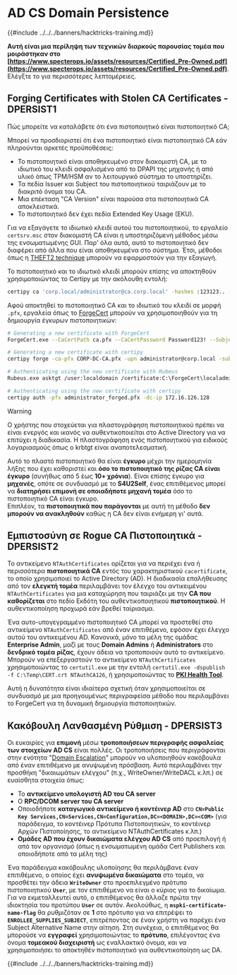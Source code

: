 # AD CS Domain Persistence

{{#include ../../../banners/hacktricks-training.md}}

**Αυτή είναι μια περίληψη των τεχνικών διαρκούς παρουσίας τομέα που μοιράστηκαν στο [https://www.specterops.io/assets/resources/Certified_Pre-Owned.pdf](https://www.specterops.io/assets/resources/Certified_Pre-Owned.pdf)**. Ελέγξτε το για περισσότερες λεπτομέρειες.

## Forging Certificates with Stolen CA Certificates - DPERSIST1

Πώς μπορείτε να καταλάβετε ότι ένα πιστοποιητικό είναι πιστοποιητικό CA;

Μπορεί να προσδιοριστεί ότι ένα πιστοποιητικό είναι πιστοποιητικό CA εάν πληρούνται αρκετές προϋποθέσεις:

- Το πιστοποιητικό είναι αποθηκευμένο στον διακομιστή CA, με το ιδιωτικό του κλειδί ασφαλισμένο από το DPAPI της μηχανής ή από υλικό όπως TPM/HSM αν το λειτουργικό σύστημα το υποστηρίζει.
- Τα πεδία Issuer και Subject του πιστοποιητικού ταιριάζουν με το διακριτό όνομα του CA.
- Μια επέκταση "CA Version" είναι παρούσα στα πιστοποιητικά CA αποκλειστικά.
- Το πιστοποιητικό δεν έχει πεδία Extended Key Usage (EKU).

Για να εξαγάγετε το ιδιωτικό κλειδί αυτού του πιστοποιητικού, το εργαλείο `certsrv.msc` στον διακομιστή CA είναι η υποστηριζόμενη μέθοδος μέσω της ενσωματωμένης GUI. Παρ' όλα αυτά, αυτό το πιστοποιητικό δεν διαφέρει από άλλα που είναι αποθηκευμένα στο σύστημα. Έτσι, μέθοδοι όπως η [THEFT2 technique](certificate-theft.md#user-certificate-theft-via-dpapi-theft2) μπορούν να εφαρμοστούν για την εξαγωγή.

Το πιστοποιητικό και το ιδιωτικό κλειδί μπορούν επίσης να αποκτηθούν χρησιμοποιώντας το Certipy με την ακόλουθη εντολή:
```bash
certipy ca 'corp.local/administrator@ca.corp.local' -hashes :123123.. -backup
```
Αφού αποκτηθεί το πιστοποιητικό CA και το ιδιωτικό του κλειδί σε μορφή `.pfx`, εργαλεία όπως το [ForgeCert](https://github.com/GhostPack/ForgeCert) μπορούν να χρησιμοποιηθούν για τη δημιουργία έγκυρων πιστοποιητικών:
```bash
# Generating a new certificate with ForgeCert
ForgeCert.exe --CaCertPath ca.pfx --CaCertPassword Password123! --Subject "CN=User" --SubjectAltName localadmin@theshire.local --NewCertPath localadmin.pfx --NewCertPassword Password123!

# Generating a new certificate with certipy
certipy forge -ca-pfx CORP-DC-CA.pfx -upn administrator@corp.local -subject 'CN=Administrator,CN=Users,DC=CORP,DC=LOCAL'

# Authenticating using the new certificate with Rubeus
Rubeus.exe asktgt /user:localdomain /certificate:C:\ForgeCert\localadmin.pfx /password:Password123!

# Authenticating using the new certificate with certipy
certipy auth -pfx administrator_forged.pfx -dc-ip 172.16.126.128
```
> [!WARNING]
> Ο χρήστης που στοχεύεται για πλαστογράφηση πιστοποιητικού πρέπει να είναι ενεργός και ικανός να αυθεντικοποιείται στο Active Directory για να επιτύχει η διαδικασία. Η πλαστογράφηση ενός πιστοποιητικού για ειδικούς λογαριασμούς όπως ο krbtgt είναι αναποτελεσματική.

Αυτό το πλαστό πιστοποιητικό θα είναι **έγκυρο** μέχρι την ημερομηνία λήξης που έχει καθοριστεί και **όσο το πιστοποιητικό της ρίζας CA είναι έγκυρο** (συνήθως από 5 έως **10+ χρόνια**). Είναι επίσης έγκυρο για **μηχανές**, οπότε σε συνδυασμό με το **S4U2Self**, ένας επιτιθέμενος μπορεί να **διατηρήσει επιμονή σε οποιαδήποτε μηχανή τομέα** όσο το πιστοποιητικό CA είναι έγκυρο.\
Επιπλέον, τα **πιστοποιητικά που παράγονται** με αυτή τη μέθοδο **δεν μπορούν να ανακληθούν** καθώς η CA δεν είναι ενήμερη γι' αυτά.

## Εμπιστοσύνη σε Rogue CA Πιστοποιητικά - DPERSIST2

Το αντικείμενο `NTAuthCertificates` ορίζεται για να περιέχει ένα ή περισσότερα **πιστοποιητικά CA** εντός του χαρακτηριστικού `cacertificate`, το οποίο χρησιμοποιεί το Active Directory (AD). Η διαδικασία επαλήθευσης από τον **ελεγκτή τομέα** περιλαμβάνει τον έλεγχο του αντικειμένου `NTAuthCertificates` για μια καταχώρηση που ταιριάζει με την **CA που καθορίζεται** στο πεδίο Εκδότη του αυθεντικοποιητικού **πιστοποιητικού**. Η αυθεντικοποίηση προχωρά εάν βρεθεί ταίριασμα.

Ένα αυτο-υπογεγραμμένο πιστοποιητικό CA μπορεί να προστεθεί στο αντικείμενο `NTAuthCertificates` από έναν επιτιθέμενο, εφόσον έχει έλεγχο αυτού του αντικειμένου AD. Κανονικά, μόνο τα μέλη της ομάδας **Enterprise Admin**, μαζί με τους **Domain Admins** ή **Administrators** στο **δενδρικό τομέα ρίζας**, έχουν άδεια να τροποποιούν αυτό το αντικείμενο. Μπορούν να επεξεργαστούν το αντικείμενο `NTAuthCertificates` χρησιμοποιώντας το `certutil.exe` με την εντολή `certutil.exe -dspublish -f C:\Temp\CERT.crt NTAuthCA126`, ή χρησιμοποιώντας το [**PKI Health Tool**](https://docs.microsoft.com/en-us/troubleshoot/windows-server/windows-security/import-third-party-ca-to-enterprise-ntauth-store#method-1---import-a-certificate-by-using-the-pki-health-tool).

Αυτή η δυνατότητα είναι ιδιαίτερα σχετική όταν χρησιμοποιείται σε συνδυασμό με μια προηγουμένως περιγραφείσα μέθοδο που περιλαμβάνει το ForgeCert για τη δυναμική δημιουργία πιστοποιητικών.

## Κακόβουλη Λανθασμένη Ρύθμιση - DPERSIST3

Οι ευκαιρίες για **επιμονή** μέσω **τροποποιήσεων περιγραφής ασφαλείας των στοιχείων AD CS** είναι πολλές. Οι τροποποιήσεις που περιγράφονται στην ενότητα "[Domain Escalation](domain-escalation.md)" μπορούν να υλοποιηθούν κακόβουλα από έναν επιτιθέμενο με ανυψωμένη πρόσβαση. Αυτό περιλαμβάνει την προσθήκη "δικαιωμάτων ελέγχου" (π.χ., WriteOwner/WriteDACL κ.λπ.) σε ευαίσθητα στοιχεία όπως:

- Το **αντικείμενο υπολογιστή AD του CA server**
- Ο **RPC/DCOM server του CA server**
- Οποιοδήποτε **καταγωγικό αντικείμενο ή κοντέινερ AD** στο **`CN=Public Key Services,CN=Services,CN=Configuration,DC=<DOMAIN>,DC=<COM>`** (για παράδειγμα, το κοντέινερ Πρότυπα Πιστοποιητικών, το κοντέινερ Αρχών Πιστοποίησης, το αντικείμενο NTAuthCertificates κ.λπ.)
- **Ομάδες AD που έχουν δικαιώματα ελέγχου AD CS** από προεπιλογή ή από τον οργανισμό (όπως η ενσωματωμένη ομάδα Cert Publishers και οποιοδήποτε από τα μέλη της)

Ένα παράδειγμα κακόβουλης υλοποίησης θα περιλάμβανε έναν επιτιθέμενο, ο οποίος έχει **ανυψωμένα δικαιώματα** στο τομέα, να προσθέτει την άδεια **`WriteOwner`** στο προεπιλεγμένο πρότυπο πιστοποιητικού **`User`**, με τον επιτιθέμενο να είναι ο κύριος για το δικαίωμα. Για να εκμεταλλευτεί αυτό, ο επιτιθέμενος θα άλλαζε πρώτα την ιδιοκτησία του προτύπου **`User`** σε αυτόν. Ακολούθως, η **`mspki-certificate-name-flag`** θα ρυθμιζόταν σε **1** στο πρότυπο για να επιτρέψει το **`ENROLLEE_SUPPLIES_SUBJECT`**, επιτρέποντας σε έναν χρήστη να παρέχει ένα Subject Alternative Name στην αίτηση. Στη συνέχεια, ο επιτιθέμενος θα μπορούσε να **εγγραφεί** χρησιμοποιώντας το **πρότυπο**, επιλέγοντας ένα όνομα **τομεακού διαχειριστή** ως εναλλακτικό όνομα, και να χρησιμοποιήσει το αποκτηθέν πιστοποιητικό για αυθεντικοποίηση ως DA.

{{#include ../../../banners/hacktricks-training.md}}
